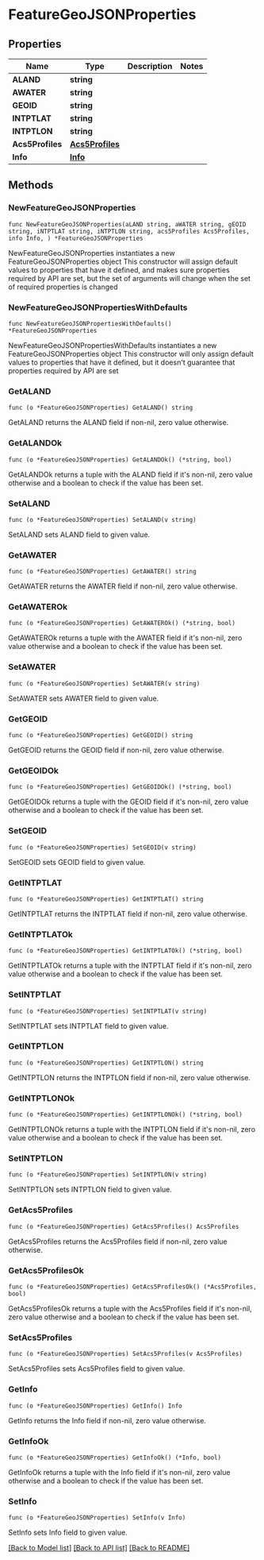 # FeatureGeoJSONProperties

## Properties

Name | Type | Description | Notes
------------ | ------------- | ------------- | -------------
**ALAND** | **string** |  | 
**AWATER** | **string** |  | 
**GEOID** | **string** |  | 
**INTPTLAT** | **string** |  | 
**INTPTLON** | **string** |  | 
**Acs5Profiles** | [**Acs5Profiles**](Acs5Profiles.md) |  | 
**Info** | [**Info**](Info.md) |  | 

## Methods

### NewFeatureGeoJSONProperties

`func NewFeatureGeoJSONProperties(aLAND string, aWATER string, gEOID string, iNTPTLAT string, iNTPTLON string, acs5Profiles Acs5Profiles, info Info, ) *FeatureGeoJSONProperties`

NewFeatureGeoJSONProperties instantiates a new FeatureGeoJSONProperties object
This constructor will assign default values to properties that have it defined,
and makes sure properties required by API are set, but the set of arguments
will change when the set of required properties is changed

### NewFeatureGeoJSONPropertiesWithDefaults

`func NewFeatureGeoJSONPropertiesWithDefaults() *FeatureGeoJSONProperties`

NewFeatureGeoJSONPropertiesWithDefaults instantiates a new FeatureGeoJSONProperties object
This constructor will only assign default values to properties that have it defined,
but it doesn't guarantee that properties required by API are set

### GetALAND

`func (o *FeatureGeoJSONProperties) GetALAND() string`

GetALAND returns the ALAND field if non-nil, zero value otherwise.

### GetALANDOk

`func (o *FeatureGeoJSONProperties) GetALANDOk() (*string, bool)`

GetALANDOk returns a tuple with the ALAND field if it's non-nil, zero value otherwise
and a boolean to check if the value has been set.

### SetALAND

`func (o *FeatureGeoJSONProperties) SetALAND(v string)`

SetALAND sets ALAND field to given value.


### GetAWATER

`func (o *FeatureGeoJSONProperties) GetAWATER() string`

GetAWATER returns the AWATER field if non-nil, zero value otherwise.

### GetAWATEROk

`func (o *FeatureGeoJSONProperties) GetAWATEROk() (*string, bool)`

GetAWATEROk returns a tuple with the AWATER field if it's non-nil, zero value otherwise
and a boolean to check if the value has been set.

### SetAWATER

`func (o *FeatureGeoJSONProperties) SetAWATER(v string)`

SetAWATER sets AWATER field to given value.


### GetGEOID

`func (o *FeatureGeoJSONProperties) GetGEOID() string`

GetGEOID returns the GEOID field if non-nil, zero value otherwise.

### GetGEOIDOk

`func (o *FeatureGeoJSONProperties) GetGEOIDOk() (*string, bool)`

GetGEOIDOk returns a tuple with the GEOID field if it's non-nil, zero value otherwise
and a boolean to check if the value has been set.

### SetGEOID

`func (o *FeatureGeoJSONProperties) SetGEOID(v string)`

SetGEOID sets GEOID field to given value.


### GetINTPTLAT

`func (o *FeatureGeoJSONProperties) GetINTPTLAT() string`

GetINTPTLAT returns the INTPTLAT field if non-nil, zero value otherwise.

### GetINTPTLATOk

`func (o *FeatureGeoJSONProperties) GetINTPTLATOk() (*string, bool)`

GetINTPTLATOk returns a tuple with the INTPTLAT field if it's non-nil, zero value otherwise
and a boolean to check if the value has been set.

### SetINTPTLAT

`func (o *FeatureGeoJSONProperties) SetINTPTLAT(v string)`

SetINTPTLAT sets INTPTLAT field to given value.


### GetINTPTLON

`func (o *FeatureGeoJSONProperties) GetINTPTLON() string`

GetINTPTLON returns the INTPTLON field if non-nil, zero value otherwise.

### GetINTPTLONOk

`func (o *FeatureGeoJSONProperties) GetINTPTLONOk() (*string, bool)`

GetINTPTLONOk returns a tuple with the INTPTLON field if it's non-nil, zero value otherwise
and a boolean to check if the value has been set.

### SetINTPTLON

`func (o *FeatureGeoJSONProperties) SetINTPTLON(v string)`

SetINTPTLON sets INTPTLON field to given value.


### GetAcs5Profiles

`func (o *FeatureGeoJSONProperties) GetAcs5Profiles() Acs5Profiles`

GetAcs5Profiles returns the Acs5Profiles field if non-nil, zero value otherwise.

### GetAcs5ProfilesOk

`func (o *FeatureGeoJSONProperties) GetAcs5ProfilesOk() (*Acs5Profiles, bool)`

GetAcs5ProfilesOk returns a tuple with the Acs5Profiles field if it's non-nil, zero value otherwise
and a boolean to check if the value has been set.

### SetAcs5Profiles

`func (o *FeatureGeoJSONProperties) SetAcs5Profiles(v Acs5Profiles)`

SetAcs5Profiles sets Acs5Profiles field to given value.


### GetInfo

`func (o *FeatureGeoJSONProperties) GetInfo() Info`

GetInfo returns the Info field if non-nil, zero value otherwise.

### GetInfoOk

`func (o *FeatureGeoJSONProperties) GetInfoOk() (*Info, bool)`

GetInfoOk returns a tuple with the Info field if it's non-nil, zero value otherwise
and a boolean to check if the value has been set.

### SetInfo

`func (o *FeatureGeoJSONProperties) SetInfo(v Info)`

SetInfo sets Info field to given value.



[[Back to Model list]](../README.md#documentation-for-models) [[Back to API list]](../README.md#documentation-for-api-endpoints) [[Back to README]](../README.md)


